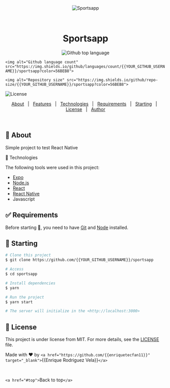 <div align="center" id="top">
  <img src="./.github/app.gif" alt="Sportsapp" />

  &#xa0;

<!-- <a href="https://sportsapp.netlify.app">Demo</a> -->

</div>

<h1 align="center">Sportsapp</h1>

<p align="center">
  <img alt="Github top language" src="https://img.shields.io/github/languages/top/{{YOUR_GITHUB_USERNAME}}/sportsapp?color=56BEB8">

  `<img alt="Github language count" src="https://img.shields.io/github/languages/count/{{YOUR_GITHUB_USERNAME}}/sportsapp?color=56BEB8">`

  `<img alt="Repository size" src="https://img.shields.io/github/repo-size/{{YOUR_GITHUB_USERNAME}}/sportsapp?color=56BEB8">`

<img alt="License" src="https://img.shields.io/github/license/{{YOUR_GITHUB_USERNAME}}/sportsapp?color=56BEB8">

<!-- <img alt="Github issues" src="https://img.shields.io/github/issues/{{YOUR_GITHUB_USERNAME}}/sportsapp?color=56BEB8" /> -->

<!-- <img alt="Github forks" src="https://img.shields.io/github/forks/{{YOUR_GITHUB_USERNAME}}/sportsapp?color=56BEB8" /> -->

<!-- <img alt="Github stars" src="https://img.shields.io/github/stars/{{YOUR_GITHUB_USERNAME}}/sportsapp?color=56BEB8" /> -->

</p>

<!-- Status -->

<!-- <h4 align="center">
	🚧  Sportsapp 🚀 Under construction...  🚧
</h4>

<hr> -->

<p align="center">
  <a href="#dart-about">About</a>   |  
  <a href="#sparkles-features">Features</a>   |  
  <a href="#rocket-technologies">Technologies</a>   |  
  <a href="#white_check_mark-requirements">Requirements</a>   |  
  <a href="#checkered_flag-starting">Starting</a>   |  
  <a href="#memo-license">License</a>   |  
  <a href="https://github.com/{{YOUR_GITHUB_USERNAME}}" target="_blank">Author</a>
</p>

<br>

## 🎯 About

Simple project to test React Native

🚀 Technologies

The following tools were used in this project:

- [Expo](https://expo.io/)
- [Node.js](https://nodejs.org/en/)
- [React](https://pt-br.reactjs.org/)
- [React Native](https://reactnative.dev/)
- Javascript

## ✅ Requirements

Before starting 🏁, you need to have [Git](https://git-scm.com) and [Node](https://nodejs.org/en/) installed.

## 🏁 Starting

```bash
# Clone this project
$ git clone https://github.com/{{YOUR_GITHUB_USERNAME}}/sportsapp

# Access
$ cd sportsapp

# Install dependencies
$ yarn

# Run the project
$ yarn start

# The server will initialize in the <http://localhost:3000>
```

## 📝 License

This project is under license from MIT. For more details, see the [LICENSE](LICENSE.md) file.

Made with ❤️ by `<a href="https://github.com/{{enriquetecfan11}}" target="_blank">`{{Enrique Rodriguez Vela}}`</a>`

&#xa0;

`<a href="#top">`Back to top`</a>`

